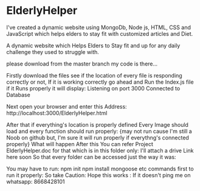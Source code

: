 # ElderlyHelper
I've created a dynamic website using MongoDb, Node js, HTML, CSS and JavaScript which helps elders to stay fit with customized articles and Diet.

A dynamic website which Helps Elders to Stay fit and up for any daily challenge they used to struggle with.

please download from the master branch my code is there...

Firstly download the files see if the location of every file is responding correctly or not, If it is working correctly go ahead and Run the Index.js file if it Runs properly it will display: Listening on port 3000 Connected to Database

Next open your browser and enter this Address: http://localhost:3000/ElderlyHelper.html

After that if everything's location is properly defined Every Image should load and every function should run properly: {may not run cause I'm still a Noob on github but, I'm sure it will run properly if everythng's connected properly} What will happen After this You can refer Project ElderlyHelper.doc for that which is in this folder only: I'll attach a drive Link here soon So that every folder can be accessed just the way it was:

You may have to run: npm init npm install mongoose etc commands first to run it properly: So take Caution: Hope this works : If it doesn't ping me on whatsapp: 8668428101
